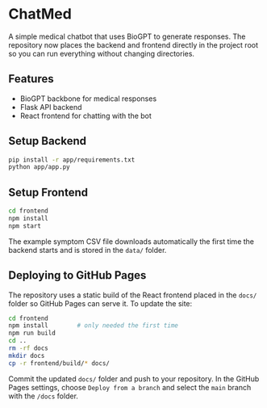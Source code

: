 # ChatMed

A simple medical chatbot that uses BioGPT to generate responses.
The repository now places the backend and frontend directly in the
project root so you can run everything without changing directories.

## Features
* BioGPT backbone for medical responses
* Flask API backend
* React frontend for chatting with the bot

## Setup Backend
```bash
pip install -r app/requirements.txt
python app/app.py
```

## Setup Frontend
```bash
cd frontend
npm install
npm start
```

The example symptom CSV file downloads automatically the first time the
backend starts and is stored in the `data/` folder.

## Deploying to GitHub Pages

The repository uses a static build of the React frontend placed in the
`docs/` folder so GitHub Pages can serve it. To update the site:

```bash
cd frontend
npm install        # only needed the first time
npm run build
cd ..
rm -rf docs
mkdir docs
cp -r frontend/build/* docs/
```

Commit the updated `docs/` folder and push to your repository. In the
GitHub Pages settings, choose `Deploy from a branch` and select the `main`
branch with the `/docs` folder.

